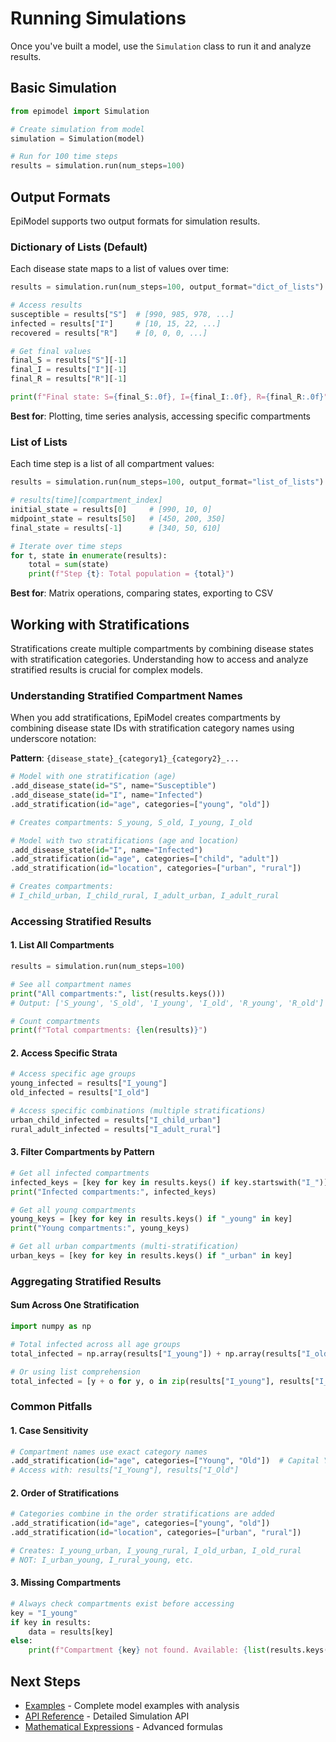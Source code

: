 # Running Simulations

Once you've built a model, use the `Simulation` class to run it and analyze results.

## Basic Simulation

```python
from epimodel import Simulation

# Create simulation from model
simulation = Simulation(model)

# Run for 100 time steps
results = simulation.run(num_steps=100)
```

## Output Formats

EpiModel supports two output formats for simulation results.

### Dictionary of Lists (Default)

Each disease state maps to a list of values over time:

```python
results = simulation.run(num_steps=100, output_format="dict_of_lists")

# Access results
susceptible = results["S"]  # [990, 985, 978, ...]
infected = results["I"]     # [10, 15, 22, ...]
recovered = results["R"]    # [0, 0, 0, ...]

# Get final values
final_S = results["S"][-1]
final_I = results["I"][-1]
final_R = results["R"][-1]

print(f"Final state: S={final_S:.0f}, I={final_I:.0f}, R={final_R:.0f}")
```

**Best for**: Plotting, time series analysis, accessing specific compartments

### List of Lists

Each time step is a list of all compartment values:

```python
results = simulation.run(num_steps=100, output_format="list_of_lists")

# results[time][compartment_index]
initial_state = results[0]     # [990, 10, 0]
midpoint_state = results[50]   # [450, 200, 350]
final_state = results[-1]      # [340, 50, 610]

# Iterate over time steps
for t, state in enumerate(results):
    total = sum(state)
    print(f"Step {t}: Total population = {total}")
```

**Best for**: Matrix operations, comparing states, exporting to CSV

## Working with Stratifications

Stratifications create multiple compartments by combining disease states with stratification categories. Understanding how to access and analyze stratified results is crucial for complex models.

### Understanding Stratified Compartment Names

When you add stratifications, EpiModel creates compartments by combining disease state IDs with stratification category names using underscore notation:

**Pattern**: `{disease_state}_{category1}_{category2}_...`

```python
# Model with one stratification (age)
.add_disease_state(id="S", name="Susceptible")
.add_disease_state(id="I", name="Infected")
.add_stratification(id="age", categories=["young", "old"])

# Creates compartments: S_young, S_old, I_young, I_old
```

```python
# Model with two stratifications (age and location)
.add_disease_state(id="I", name="Infected")
.add_stratification(id="age", categories=["child", "adult"])
.add_stratification(id="location", categories=["urban", "rural"])

# Creates compartments:
# I_child_urban, I_child_rural, I_adult_urban, I_adult_rural
```

### Accessing Stratified Results

#### 1. List All Compartments

```python
results = simulation.run(num_steps=100)

# See all compartment names
print("All compartments:", list(results.keys()))
# Output: ['S_young', 'S_old', 'I_young', 'I_old', 'R_young', 'R_old']

# Count compartments
print(f"Total compartments: {len(results)}")
```

#### 2. Access Specific Strata

```python
# Access specific age groups
young_infected = results["I_young"]
old_infected = results["I_old"]

# Access specific combinations (multiple stratifications)
urban_child_infected = results["I_child_urban"]
rural_adult_infected = results["I_adult_rural"]
```

#### 3. Filter Compartments by Pattern

```python
# Get all infected compartments
infected_keys = [key for key in results.keys() if key.startswith("I_")]
print("Infected compartments:", infected_keys)

# Get all young compartments
young_keys = [key for key in results.keys() if "_young" in key]
print("Young compartments:", young_keys)

# Get all urban compartments (multi-stratification)
urban_keys = [key for key in results.keys() if "_urban" in key]
```

### Aggregating Stratified Results

#### Sum Across One Stratification

```python
import numpy as np

# Total infected across all age groups
total_infected = np.array(results["I_young"]) + np.array(results["I_old"])

# Or using list comprehension
total_infected = [y + o for y, o in zip(results["I_young"], results["I_old"])]
```

### Common Pitfalls

#### 1. Case Sensitivity

```python
# Compartment names use exact category names
.add_stratification(id="age", categories=["Young", "Old"])  # Capital Y and O
# Access with: results["I_Young"], results["I_Old"]
```

#### 2. Order of Stratifications

```python
# Categories combine in the order stratifications are added
.add_stratification(id="age", categories=["young", "old"])
.add_stratification(id="location", categories=["urban", "rural"])

# Creates: I_young_urban, I_young_rural, I_old_urban, I_old_rural
# NOT: I_urban_young, I_rural_young, etc.
```

#### 3. Missing Compartments

```python
# Always check compartments exist before accessing
key = "I_young"
if key in results:
    data = results[key]
else:
    print(f"Compartment {key} not found. Available: {list(results.keys())}")
```

## Next Steps

- [Examples](examples.md) - Complete model examples with analysis
- [API Reference](../api/simulation.md) - Detailed Simulation API
- [Mathematical Expressions](mathematical-expressions.md) - Advanced formulas
